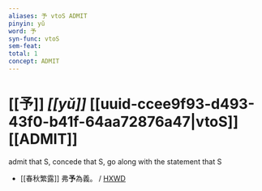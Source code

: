 ```yaml
---
aliases: 予 vtoS ADMIT
pinyin: yǔ
word: 予
syn-func: vtoS
sem-feat: 
total: 1
concept: ADMIT 
---
```

# [[予]] *[[yǔ]]*  [[uuid-ccee9f93-d493-43f0-b41f-64aa72876a47|vtoS]] [[ADMIT]]
admit that S, concede that S, go along with the statement that S
 - [[春秋繁露]] 弗**予**為義。
                     / [HXWD](https://hxwd.org/textview.html?location=CH1e0879_CHANT_008-6a.31)